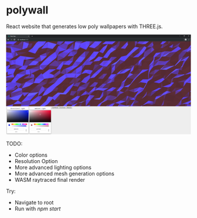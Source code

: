 # polywall

 React website that generates low poly wallpapers with THREE.js.
 

![GitHub Logo](https://github.com/theZiggurat/polywall/blob/master/pics/example.PNG)



TODO:
 * Color options
 * Resolution Option
 * More advanced lighting options
 * More advanced mesh generation options
 * WASM raytraced final render

Try: 
  * Navigate to root
  * Run with *npm start*